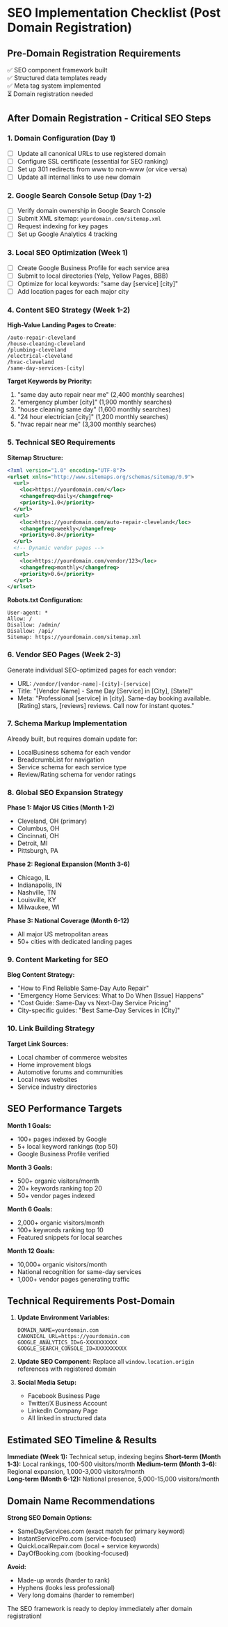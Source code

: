 # SEO Implementation Checklist (Post Domain Registration)

## Pre-Domain Registration Requirements
✅ SEO component framework built  
✅ Structured data templates ready  
✅ Meta tag system implemented  
⏳ Domain registration needed  

## After Domain Registration - Critical SEO Steps

### 1. Domain Configuration (Day 1)
- [ ] Update all canonical URLs to use registered domain
- [ ] Configure SSL certificate (essential for SEO ranking)
- [ ] Set up 301 redirects from www to non-www (or vice versa)
- [ ] Update all internal links to use new domain

### 2. Google Search Console Setup (Day 1-2)
- [ ] Verify domain ownership in Google Search Console
- [ ] Submit XML sitemap: `yourdomain.com/sitemap.xml`
- [ ] Request indexing for key pages
- [ ] Set up Google Analytics 4 tracking

### 3. Local SEO Optimization (Week 1)
- [ ] Create Google Business Profile for each service area
- [ ] Submit to local directories (Yelp, Yellow Pages, BBB)
- [ ] Optimize for local keywords: "same day [service] [city]"
- [ ] Add location pages for each major city

### 4. Content SEO Strategy (Week 1-2)

**High-Value Landing Pages to Create:**
```
/auto-repair-cleveland
/house-cleaning-cleveland  
/plumbing-cleveland
/electrical-cleveland
/hvac-cleveland
/same-day-services-[city]
```

**Target Keywords by Priority:**
1. "same day auto repair near me" (2,400 monthly searches)
2. "emergency plumber [city]" (1,900 monthly searches)
3. "house cleaning same day" (1,600 monthly searches)
4. "24 hour electrician [city]" (1,200 monthly searches)
5. "hvac repair near me" (3,300 monthly searches)

### 5. Technical SEO Requirements

**Sitemap Structure:**
```xml
<?xml version="1.0" encoding="UTF-8"?>
<urlset xmlns="http://www.sitemaps.org/schemas/sitemap/0.9">
  <url>
    <loc>https://yourdomain.com/</loc>
    <changefreq>daily</changefreq>
    <priority>1.0</priority>
  </url>
  <url>
    <loc>https://yourdomain.com/auto-repair-cleveland</loc>
    <changefreq>weekly</changefreq>
    <priority>0.8</priority>
  </url>
  <!-- Dynamic vendor pages -->
  <url>
    <loc>https://yourdomain.com/vendor/123</loc>
    <changefreq>monthly</changefreq>
    <priority>0.6</priority>
  </url>
</urlset>
```

**Robots.txt Configuration:**
```
User-agent: *
Allow: /
Disallow: /admin/
Disallow: /api/
Sitemap: https://yourdomain.com/sitemap.xml
```

### 6. Vendor SEO Pages (Week 2-3)
Generate individual SEO-optimized pages for each vendor:
- URL: `/vendor/[vendor-name]-[city]-[service]`
- Title: "[Vendor Name] - Same Day [Service] in [City], [State]"
- Meta: "Professional [service] in [city]. Same-day booking available. [Rating] stars, [reviews] reviews. Call now for instant quotes."

### 7. Schema Markup Implementation
Already built, but requires domain update for:
- LocalBusiness schema for each vendor
- BreadcrumbList for navigation
- Service schema for each service type
- Review/Rating schema for vendor ratings

### 8. Global SEO Expansion Strategy

**Phase 1: Major US Cities (Month 1-2)**
- Cleveland, OH (primary)
- Columbus, OH  
- Cincinnati, OH
- Detroit, MI
- Pittsburgh, PA

**Phase 2: Regional Expansion (Month 3-6)**
- Chicago, IL
- Indianapolis, IN
- Nashville, TN
- Louisville, KY
- Milwaukee, WI

**Phase 3: National Coverage (Month 6-12)**
- All major US metropolitan areas
- 50+ cities with dedicated landing pages

### 9. Content Marketing for SEO

**Blog Content Strategy:**
- "How to Find Reliable Same-Day Auto Repair"
- "Emergency Home Services: What to Do When [Issue] Happens"
- "Cost Guide: Same-Day vs Next-Day Service Pricing"
- City-specific guides: "Best Same-Day Services in [City]"

### 10. Link Building Strategy

**Target Link Sources:**
- Local chamber of commerce websites
- Home improvement blogs
- Automotive forums and communities
- Local news websites
- Service industry directories

## SEO Performance Targets

**Month 1 Goals:**
- 100+ pages indexed by Google
- 5+ local keyword rankings (top 50)
- Google Business Profile verified

**Month 3 Goals:**
- 500+ organic visitors/month
- 20+ keywords ranking top 20
- 50+ vendor pages indexed

**Month 6 Goals:**
- 2,000+ organic visitors/month  
- 100+ keywords ranking top 10
- Featured snippets for local searches

**Month 12 Goals:**
- 10,000+ organic visitors/month
- National recognition for same-day services
- 1,000+ vendor pages generating traffic

## Technical Requirements Post-Domain

1. **Update Environment Variables:**
   ```
   DOMAIN_NAME=yourdomain.com
   CANONICAL_URL=https://yourdomain.com
   GOOGLE_ANALYTICS_ID=G-XXXXXXXXXX
   GOOGLE_SEARCH_CONSOLE_ID=XXXXXXXXXX
   ```

2. **Update SEO Component:**
   Replace all `window.location.origin` references with registered domain

3. **Social Media Setup:**
   - Facebook Business Page
   - Twitter/X Business Account  
   - LinkedIn Company Page
   - All linked in structured data

## Estimated SEO Timeline & Results

**Immediate (Week 1):** Technical setup, indexing begins
**Short-term (Month 1-3):** Local rankings, 100-500 visitors/month
**Medium-term (Month 3-6):** Regional expansion, 1,000-3,000 visitors/month  
**Long-term (Month 6-12):** National presence, 5,000-15,000 visitors/month

## Domain Name Recommendations

**Strong SEO Domain Options:**
- SameDayServices.com (exact match for primary keyword)
- InstantServicePro.com (service-focused)
- QuickLocalRepair.com (local + service keywords)
- DayOfBooking.com (booking-focused)

**Avoid:**
- Made-up words (harder to rank)
- Hyphens (looks less professional)
- Very long domains (harder to remember)

The SEO framework is ready to deploy immediately after domain registration!